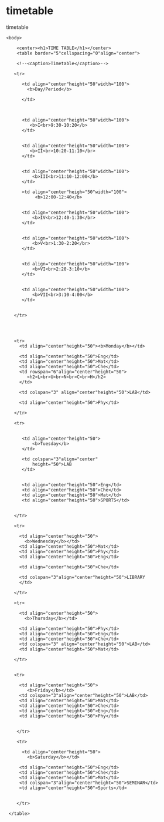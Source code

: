 # timetable
timetable
<!DOCTYPE html>

<html>

    <body>

        <center><h1>TIME TABLE</h1></center>
        <table border="5"cellspacing="0"align="center">

        <!--<caption>Timetable</caption>-->

       <tr>

          <td align="center"height="50"width="100">
            <b>Day/Period</b>

          </td>



          <td align="center"height="50"width="100">
             <b>I<br>9:30-10:20</b>
          </td>


          <td align="center"height="50"width="100">
             <b>II<br>10:20-11:10</br>
          </td>


          <td align="center"height="50"width="100">
              <b>III<br>11:10-12:00</b>
          </td>

          <td align="center"heigh="50"width="100">
               <b>12:00-12:40</b>


          <td align="center"height="50"width="100">
              <b>IV<br>12:40-1:30</br>
          </td>
       

          <td align="center"height="50"width="100">
              <b>V<br>1:30-2:20</br>
          </td>


          <td align="center"height="50"width="100">
              <b>VI<br>2:20-3:10</b>
          </td>


          <td align="center"height="50"width="100">
              <b>VII<br>3:10-4:00</b>
          </td>


       </tr>




       <tr>
         <td align="center"height="50"><b>Monday</b></td>

         <td align="center"height="50">Eng</td>
         <td align="center"height="50">Mat</td>
         <td align="center"height="50">Che</td>
         <td rowspan="6"align="center"height="50">
            <h2>L<br>U<br>N<br>C<br>H</h2>
         </td>

         <td colspan="3" align="center"height="50">LAB</td>

         <td align="center"height="50">Phy</td>

       </tr>

       <tr>


          <td align="center"height="50">
              <b>Tuesday</b>
          </td>
          
          <td colspan="3"align="center"
              height="50">LAB
          </td>


          <td align="center"height="50">Eng</td>
          <td align="center"height="50">Che</td>
          <td align="center"height="50">Mat</td>
          <td align="center"height="50">SPORTS</td>


       </tr>

       <tr>

         <td align="center"height="50">
           <b>Wednesday</b></td>
         <td align="center"height="50">Mat</td>
         <td align="center"height="50">Phy</td>
         <td align="center"height="50">Eng</td>

         <td align="center"height="50">Che</td>

         <td colspan="3"align="center"height="50">LIBRARY
         </td>

       </tr>

       <tr>

         <td align="center"height="50">
           <b>Thursday</b></td>
         
         <td align="center"height="50">Phy</td>
         <td align="center"height="50">Eng</td>
         <td align="center"height="50">Che</td>
         <td colspan="3" align="center"height="50">LAB</td>
         <td align="center"height="50">Mat</td>

       </tr>


       <tr>

         <td align="center"height="50">
            <b>Friday</b></td>
         <td colspan="3"align="center"height="50">LAB</td>
         <td align="center"height="50">Mat</td>
         <td align="center"height="50">Che</td>
         <td align="center"height="50">Eng</td>
         <td align="center"height="50">Phy</td>

       
        </tr>

        <tr>

          <td align="center"height="50">
            <b>Saturday</b></td>
         
         <td align="center"height="50">Eng</td>
         <td align="center"height="50">Che</td>
         <td align="center"height="50">Mat</td>
         <td colspan="3"align="center"height="50">SEMINAR</td>
         <td align="center"height="50">Sports</td>

        
        </tr>
        
     </table>
   </body>

</html>

